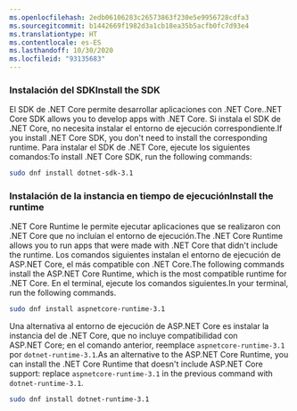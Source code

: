 ```yaml
---
ms.openlocfilehash: 2edb06106283c26573863f230e5e9956728cdfa3
ms.sourcegitcommit: b1442669f1982d3a1cb18ea35b5acfb0fc7d93e4
ms.translationtype: HT
ms.contentlocale: es-ES
ms.lasthandoff: 10/30/2020
ms.locfileid: "93135683"
---
```


### <a name="install-the-sdk"></a><span data-ttu-id="b2f9d-101">Instalación del SDK</span><span class="sxs-lookup"><span data-stu-id="b2f9d-101">Install the SDK</span></span>

<span data-ttu-id="b2f9d-102">El SDK de .NET Core permite desarrollar aplicaciones con .NET Core.</span><span class="sxs-lookup"><span data-stu-id="b2f9d-102">.NET Core SDK allows you to develop apps with .NET Core.</span></span> <span data-ttu-id="b2f9d-103">Si instala el SDK de .NET Core, no necesita instalar el entorno de ejecución correspondiente.</span><span class="sxs-lookup"><span data-stu-id="b2f9d-103">If you install .NET Core SDK, you don't need to install the corresponding runtime.</span></span> <span data-ttu-id="b2f9d-104">Para instalar el SDK de .NET Core, ejecute los siguientes comandos:</span><span class="sxs-lookup"><span data-stu-id="b2f9d-104">To install .NET Core SDK, run the following commands:</span></span>

```bash
sudo dnf install dotnet-sdk-3.1
```

### <a name="install-the-runtime"></a><span data-ttu-id="b2f9d-105">Instalación de la instancia en tiempo de ejecución</span><span class="sxs-lookup"><span data-stu-id="b2f9d-105">Install the runtime</span></span>

<span data-ttu-id="b2f9d-106">.NET Core Runtime le permite ejecutar aplicaciones que se realizaron con .NET Core que no incluían el entorno de ejecución.</span><span class="sxs-lookup"><span data-stu-id="b2f9d-106">The .NET Core Runtime allows you to run apps that were made with .NET Core that didn't include the runtime.</span></span> <span data-ttu-id="b2f9d-107">Los comandos siguientes instalan el entorno de ejecución de ASP.NET Core, el más compatible con .NET Core.</span><span class="sxs-lookup"><span data-stu-id="b2f9d-107">The following commands install the ASP.NET Core Runtime, which is the most compatible runtime for .NET Core.</span></span> <span data-ttu-id="b2f9d-108">En el terminal, ejecute los comandos siguientes.</span><span class="sxs-lookup"><span data-stu-id="b2f9d-108">In your terminal, run the following commands.</span></span>

```bash
sudo dnf install aspnetcore-runtime-3.1
```

<span data-ttu-id="b2f9d-109">Una alternativa al entorno de ejecución de ASP.NET Core es instalar la instancia del de .NET Core, que no incluye compatibilidad con ASP.NET Core; en el comando anterior, reemplace `aspnetcore-runtime-3.1` por `dotnet-runtime-3.1`.</span><span class="sxs-lookup"><span data-stu-id="b2f9d-109">As an alternative to the ASP.NET Core Runtime, you can install the .NET Core Runtime that doesn't include ASP.NET Core support: replace `aspnetcore-runtime-3.1` in the previous command with `dotnet-runtime-3.1`.</span></span>

```bash
sudo dnf install dotnet-runtime-3.1
```
